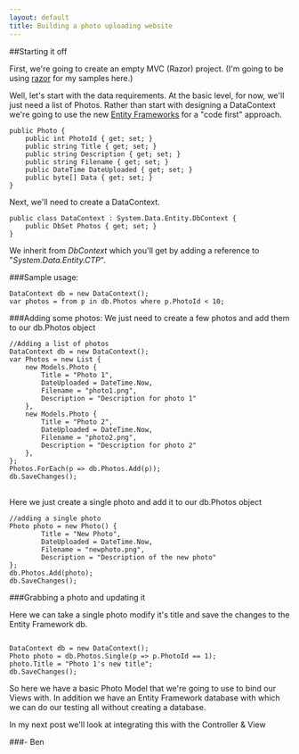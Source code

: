 ```yaml
---
layout: default
title: Building a photo uploading website
---
```


##Starting it off

First, we're going to create an empty MVC (Razor) project. (I'm going to be using <a href='http://weblogs.asp.net/scottgu/archive/2010/07/02/introducing-razor.aspx'>razor</a> for my samples here.)

Well, let's start with the data requirements. At the basic level, for now, we'll just need a list of Photos. Rather than start with designing a DataContext we're going to use the new <a href='http://blogs.msdn.com/b/adonet/archive/2010/07/14/ctp4announcement.aspx'>Entity Frameworks</a> for a "code first" approach.

<pre><code>public Photo {
    public int PhotoId { get; set; }
    public string Title { get; set; }
    public string Description { get; set; }
    public string Filename { get; set; }
    public DateTime DateUploaded { get; set; }
    public byte[] Data { get; set; }
}
</code></pre>

Next, we'll need to create a DataContext.

<pre><code>public class DataContext : System.Data.Entity.DbContext {
    public DbSet<Photo> Photos { get; set; }
}
</code></pre>

We inherit from *DbContext* which you'll get by adding a reference to "<em>System.Data.Entity.CTP</em>".

###Sample usage:
<pre><code>DataContext db = new DataContext();
var photos = from p in db.Photos where p.PhotoId < 10;
</code></pre>

###Adding some photos:
We just need to create a few photos and add them to our db.Photos object
<pre><code>//Adding a list of photos
DataContext db = new DataContext();
var Photos = new List<Models.Photo> {
    new Models.Photo {
        Title = "Photo 1",
        DateUploaded = DateTime.Now,
        Filename = "photo1.png",
        Description = "Description for photo 1"
    },
    new Models.Photo {
        Title = "Photo 2",
        DateUploaded = DateTime.Now,
        Filename = "photo2.png",
        Description = "Description for photo 2"
    },
};
Photos.ForEach(p => db.Photos.Add(p));
db.SaveChanges();
</code>
</pre>

Here we just create a single photo and add it to our db.Photos object

<pre><code>//adding a single photo
Photo photo = new Photo() {
        Title = "New Photo",
        DateUploaded = DateTime.Now,
        Filename = "newphoto.png",
        Description = "Description of the new photo"
};
db.Photos.Add(photo);
db.SaveChanges();
</code></pre>

###Grabbing a photo and updating it

Here we can take a single photo modify it's title and save the changes to the Entity Framework db.

<pre><code>
DataContext db = new DataContext();
Photo photo = db.Photos.Single(p => p.PhotoId == 1);
photo.Title = "Photo 1's new title";
db.SaveChanges();
</code></pre>

So here we have a basic Photo Model that we're going to use to bind our Views with. In addition we have an Entity Framework database with which we can do our testing all without creating a database.

In my next post we'll look at integrating this with the Controller &amp; View

###- Ben
